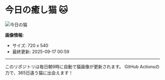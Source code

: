 # 今日の癒し猫 🐱

![今日の猫](https://cdn2.thecatapi.com/images/MjA0OTYyNA.jpg)

**画像情報:**
- サイズ: 720 x 540
- 最終更新: 2025-09-17 00:59

---

このリポジトリは毎日朝9時に自動で猫画像が更新されます。
GitHub Actionsの力で、365日違う猫に出会えます！
